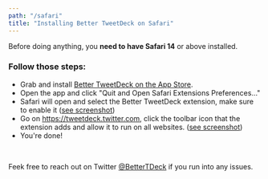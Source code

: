 ```yaml
---
path: "/safari"
title: "Installing Better TweetDeck on Safari"
---
```


Before doing anything, you **need to have Safari 14** or above installed.

### Follow those steps:

- Grab and install [Better TweetDeck on the App Store](https://apps.apple.com/us/app/better-tdeck-for-tweetdeck/id1549421502).
- Open the app and click "Quit and Open Safari Extensions Preferences..."
- Safari will open and select the Better TweetDeck extension, make sure to enable it ([see screenshot](/img/safari-prefs.png))
- Go on https://tweetdeck.twitter.com, click the toolbar icon that the extension adds and allow it to run on all websites. ([see screenshot](/img/safari-allow.png))
- You're done!

<br/>

Feek free to reach out on Twitter [@BetterTDeck](https://twitter.com/BetterTDeck) if you run into any issues.
